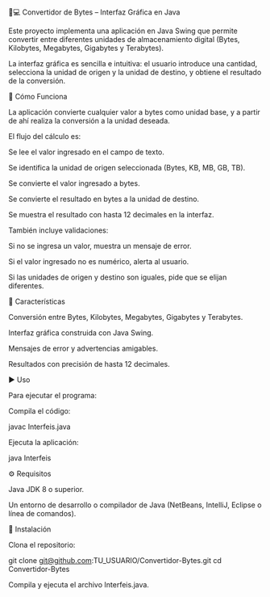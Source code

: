 📏💻 Convertidor de Bytes – Interfaz Gráfica en Java

Este proyecto implementa una aplicación en Java Swing que permite convertir entre diferentes unidades de almacenamiento digital (Bytes, Kilobytes, Megabytes, Gigabytes y Terabytes).

La interfaz gráfica es sencilla e intuitiva: el usuario introduce una cantidad, selecciona la unidad de origen y la unidad de destino, y obtiene el resultado de la conversión.

🧠 Cómo Funciona

La aplicación convierte cualquier valor a bytes como unidad base, y a partir de ahí realiza la conversión a la unidad deseada.

El flujo del cálculo es:

Se lee el valor ingresado en el campo de texto.

Se identifica la unidad de origen seleccionada (Bytes, KB, MB, GB, TB).

Se convierte el valor ingresado a bytes.

Se convierte el resultado en bytes a la unidad de destino.

Se muestra el resultado con hasta 12 decimales en la interfaz.

También incluye validaciones:

Si no se ingresa un valor, muestra un mensaje de error.

Si el valor ingresado no es numérico, alerta al usuario.

Si las unidades de origen y destino son iguales, pide que se elijan diferentes.

📂 Características

Conversión entre Bytes, Kilobytes, Megabytes, Gigabytes y Terabytes.

Interfaz gráfica construida con Java Swing.

Mensajes de error y advertencias amigables.

Resultados con precisión de hasta 12 decimales.

▶️ Uso

Para ejecutar el programa:

Compila el código:

javac Interfeis.java


Ejecuta la aplicación:

java Interfeis

⚙️ Requisitos

Java JDK 8 o superior.

Un entorno de desarrollo o compilador de Java (NetBeans, IntelliJ, Eclipse o línea de comandos).

💾 Instalación

Clona el repositorio:

git clone git@github.com:TU_USUARIO/Convertidor-Bytes.git
cd Convertidor-Bytes


Compila y ejecuta el archivo Interfeis.java.